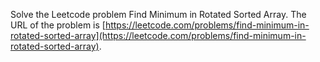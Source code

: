 Solve the Leetcode problem Find Minimum in Rotated Sorted Array.
The URL of the problem is [https://leetcode.com/problems/find-minimum-in-rotated-sorted-array](https://leetcode.com/problems/find-minimum-in-rotated-sorted-array).
